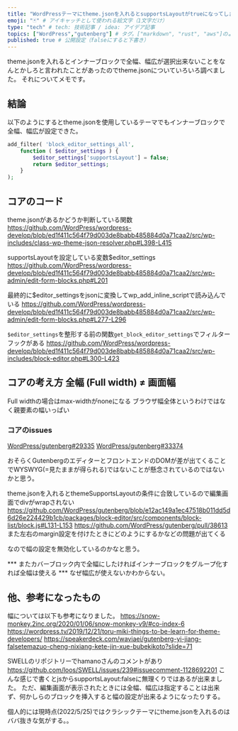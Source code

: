 ```yaml
---
title: "WordPressテーマにtheme.jsonを入れるとsupportsLayoutがtrueになってしまう問題について" # 記事のタイトル
emoji: "🃏" # アイキャッチとして使われる絵文字（1文字だけ）
type: "tech" # tech: 技術記事 / idea: アイデア記事
topics: ["WordPress","gutenberg"] # タグ。["markdown", "rust", "aws"]のように指定する
published: true # 公開設定（falseにすると下書き）
---
```


theme.jsonを入れるとインナーブロックで全幅、幅広が選択出来ないことをなんとかしろと言われたことがあったのでtheme.jsonについていろいろ調べました。
それについてメモです。

## 結論

以下のようにするとtheme.jsonを使用しているテーマでもインナーブロックで全幅、幅広が設定できた。
 
```PHP
add_filter( 'block_editor_settings_all',
	function ( $editor_settings ) {
		$editor_settings['supportsLayout'] = false;
		return $editor_settings;
	}
);
```

## コアのコード

theme.jsonがあるかどうか判断している関数
https://github.com/WordPress/wordpress-develop/blob/ed1f411c564f79d003de8babb485884d0a71caa2/src/wp-includes/class-wp-theme-json-resolver.php#L398-L415

supportsLayoutを設定している変数$editor_settings
https://github.com/WordPress/wordpress-develop/blob/ed1f411c564f79d003de8babb485884d0a71caa2/src/wp-admin/edit-form-blocks.php#L201

最終的に$editor_settingsをjsonに変換してwp_add_inline_scriptで読み込んでいる
https://github.com/WordPress/wordpress-develop/blob/ed1f411c564f79d003de8babb485884d0a71caa2/src/wp-admin/edit-form-blocks.php#L277-L296

`$editor_settings`を整形する前の関数`get_block_editor_settings`でフィルターフックがある
https://github.com/WordPress/wordpress-develop/blob/ed1f411c564f79d003de8babb485884d0a71caa2/src/wp-includes/block-editor.php#L300-L423

## コアの考え方 全幅 (Full width) ≠ 画面幅
Full widthの場合はmax-widthがnoneになる
ブラウザ幅全体というわけではなく親要素の幅いっぱい
 
### コアのissues
[WordPress/gutenberg#29335](https://github.com/WordPress/gutenberg/pull/29335)
[WordPress/gutenberg#33374](https://github.com/WordPress/gutenberg/issues/33374)
 
おそらくGutenbergのエディターとフロントエンドのDOMが差が出てくることでWYSWYG(=見たままが得られる)ではないことが懸念されているのではないかと思う。
 
theme.jsonを入れるとthemeSupportsLayoutの条件に合致しているので編集画面でdivがwrapされない
https://github.com/WordPress/gutenberg/blob/e12ac149a1ec47518b011dd5d6d26e224429b1cb/packages/block-editor/src/components/block-list/block.js#L131-L153
https://github.com/WordPress/gutenberg/pull/38613
また左右のmargin設定を付けたときにどのようにするかなどの問題が出てくる

なので幅の設定を無効化しているのかなと思う。

*** またカバーブロック内で全幅にしたければインナーブロックをグループ化すれば全幅は使える ***
なぜ幅広が使えないかわからない。

## 他、参考になったもの
幅については以下も参考になりました。
https://snow-monkey.2inc.org/2020/01/06/snow-monkey-v9/#co-index-6
https://wordpress.tv/2019/12/21/toru-miki-things-to-be-learn-for-theme-developers/
https://speakerdeck.com/waviaei/gutenberg-yi-jiang-falsetemazuo-cheng-nixiang-kete-jin-xue-bubekikoto?slide=71

SWELLのリポジトリーでhamanoさんのコメントがあり
https://github.com/loos/SWELL/issues/239#issuecomment-1128692201
こんな感じで書くとjsからsupportsLayout:falseに無理くりではあるが出来ました。
ただ、編集画面が表示されたときには全幅、幅広は指定することは出来ず、何かしらのブロックを挿入すると幅の設定が出来るようになったりする。
 
個人的には現時点(2022/5/25)ではクラシックテーマにtheme.jsonを入れるのはババ抜きな気がする。。
 
